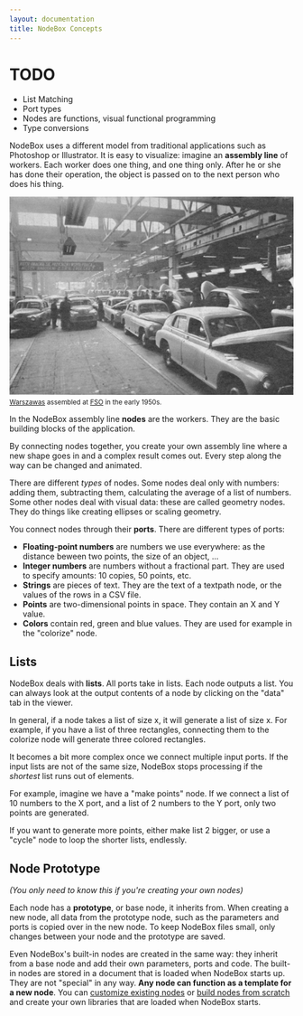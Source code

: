 ```yaml
---
layout: documentation
title: NodeBox Concepts
---
```

TODO
====
* List Matching
* Port types
* Nodes are functions, visual functional programming
* Type conversions


NodeBox uses a different model from traditional applications such as Photoshop or Illustrator. It is easy to visualize: imagine an **assembly line** of workers. Each worker does one thing, and one thing only. After he or she has done their operation, the object is passed on to the next person who does his thing.

![The FSO Assembly Line](/media/img/using/concepts-assembly-line.jpg)
<small><a href="http://en.wikipedia.org/wiki/Warszawa_(car)">Warszawas</a> assembled at <a href="http://en.wikipedia.org/wiki/Fabryka_Samochod%C3%B3w_Osobowych">FSO</a> in the early 1950s.</small>

In the NodeBox assembly line **nodes** are the workers. They are the basic building blocks of the application.

By connecting nodes together, you create your own assembly line where a new shape goes in and a complex result comes out. Every step along the way can be changed and animated.

There are different *types* of nodes. Some nodes deal only with numbers: adding them, subtracting them, calculating the average of a list of numbers. Some other nodes deal with visual data: these are called geometry nodes. They do things like creating ellipses or scaling geometry.

You connect nodes through their **ports**. There are different types of ports:

* **Floating-point numbers** are numbers we use everywhere: as the distance beween two points, the size of an object, ...
* **Integer numbers** are numbers without a fractional part. They are used to specify amounts: 10 copies, 50 points, etc.
* **Strings** are pieces of text. They are the text of a textpath node, or the values of the rows in a CSV file.
* **Points** are two-dimensional points in space. They contain an X and Y value.
* **Colors** contain red, green and blue values. They are used for example in the "colorize" node.

Lists
-----
NodeBox deals with **lists**. All ports take in lists. Each node outputs a list. You can always look at the output contents of a node by clicking on the "data" tab in the viewer.

In general, if a node takes a list of size x, it will generate a list of size x. For example, if you have a list of three rectangles, connecting them to the colorize node will generate three colored rectangles.

It becomes a bit more complex once we connect multiple input ports. If the input lists are not of the same size, NodeBox stops processing if the *shortest* list runs out of elements.

For example, imagine we have a "make points" node. If we connect a list of 10 numbers to the X port, and a list of 2 numbers to the Y port, only two points are generated.

If you want to generate more points, either make list 2 bigger, or use a "cycle" node to loop the shorter lists, endlessly.


Node Prototype
--------------
*(You only need to know this if you're creating your own nodes)*

Each node has a **prototype**, or base node, it inherits from. When creating a new node, all data from the prototype node, such as the parameters and ports is copied over in the new node. To keep NodeBox files small, only changes between your node and the prototype are saved.

Even NodeBox's built-in nodes are created in the same way: they inherit from a base node and add their own parameters, ports and code. The built-in nodes are stored in a document that is loaded when NodeBox starts up. They are not "special" in any way. **Any node can function as a template for a new node**. You can [customize existing nodes](metadata.html) or [build nodes from scratch](../advanced/programming-nodes.html) and create your own libraries that are loaded when NodeBox starts.

